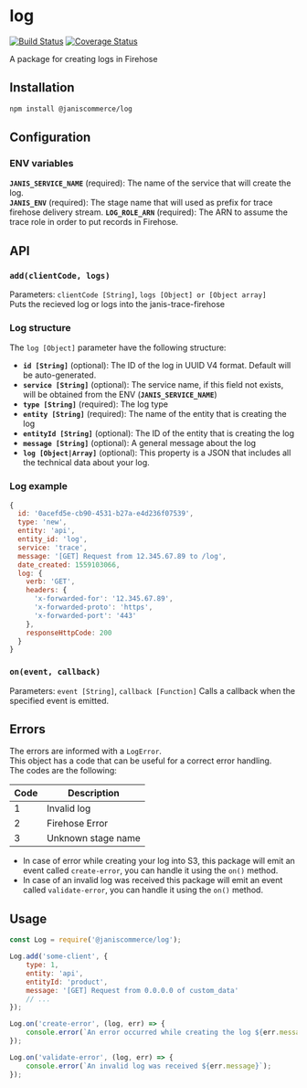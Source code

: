 # log

[![Build Status](https://travis-ci.org/janis-commerce/log.svg?branch=master)](https://travis-ci.org/janis-commerce/log)
[![Coverage Status](https://coveralls.io/repos/github/janis-commerce/log/badge.svg?branch=master)](https://coveralls.io/github/janis-commerce/log?branch=master)

A package for creating logs in Firehose

## Installation
```sh
npm install @janiscommerce/log
```

## Configuration
### ENV variables
**`JANIS_SERVICE_NAME`** (required): The name of the service that will create the log.  
**`JANIS_ENV`** (required): The stage name that will used as prefix for trace firehose delivery stream.
**`LOG_ROLE_ARN`** (required): The ARN to assume the trace role in order to put records in Firehose.

## API
### **`add(clientCode, logs)`**  
Parameters: `clientCode [String]`, `logs [Object] or [Object array]`  
Puts the recieved log or logs into the janis-trace-firehose

### Log structure
The `log [Object]` parameter have the following structure:
- **`id [String]`** (optional): The ID of the log in UUID V4 format. Default will be auto-generated.
- **`service [String]`** (optional): The service name, if this field not exists, will be obtained from the ENV (**`JANIS_SERVICE_NAME`**)
- **`type [String]`** (required): The log type
- **`entity [String]`** (required): The name of the entity that is creating the log
- **`entityId [String]`** (optional): The ID of the entity that is creating the log
- **`message [String]`** (optional): A general message about the log
- **`log [Object|Array]`** (optional): This property is a JSON that includes all the technical data about your log.

### Log example
```js
{
  id: '0acefd5e-cb90-4531-b27a-e4d236f07539',
  type: 'new',
  entity: 'api',
  entity_id: 'log',
  service: 'trace',
  message: '[GET] Request from 12.345.67.89 to /log',
  date_created: 1559103066,
  log: {
    verb: 'GET',
    headers: {
      'x-forwarded-for': '12.345.67.89',
      'x-forwarded-proto': 'https',
      'x-forwarded-port': '443'
    },
    responseHttpCode: 200
  }
}
```

### **`on(event, callback)`**  
Parameters: `event [String]`, `callback [Function]`
Calls a callback when the specified event is emitted.

## Errors

The errors are informed with a `LogError`.  
This object has a code that can be useful for a correct error handling.  
The codes are the following:  

| Code | Description                    |
|------|--------------------------------|
| 1    | Invalid log                    |
| 2    | Firehose Error                 |
| 3    | Unknown stage name             |

- In case of error while creating your log into S3, this package will emit an event called `create-error`, you can handle it using the `on()` method.
- In case of an invalid log was received this package will emit an event called `validate-error`, you can handle it using the `on()` method.

## Usage
```js
const Log = require('@janiscommerce/log');

Log.add('some-client', {
	type: 1,
	entity: 'api',
	entityId: 'product',
	message: '[GET] Request from 0.0.0.0 of custom_data'
	// ...
});

Log.on('create-error', (log, err) => {
	console.error(`An error occurred while creating the log ${err.message}`);
});

Log.on('validate-error', (log, err) => {
	console.error(`An invalid log was received ${err.message}`);
});
```